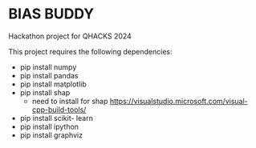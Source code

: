 # BIAS BUDDY
Hackathon project for QHACKS 2024

This project requires the following dependencies:
- pip install numpy
- pip install pandas
- pip install matplotlib
- pip install shap
  - need to install for shap https://visualstudio.microsoft.com/visual-cpp-build-tools/
- pip install scikit- learn
- pip install ipython
- pip install graphviz
